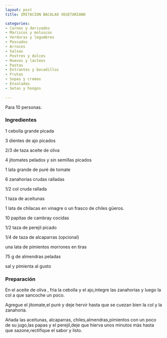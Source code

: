 ```yaml
---
layout: post
title: IMITACION BACALAO VEGETARIANO

categories:
- Carnes y derivados
- Mariscos y moluscos
- Verduras y legumbres
- Pescados
- Arroces
- Salsas
- Postres y dulces
- Huevos y lacteos
- Pastas
- Entrantes y bocadillos
- Frutas
- Sopas y cremas
- Ensaladas
- Setas y hongos
 
---
```

Para 10 personas.

<h3>Ingredientes</h3>

1 cebolla grande picada

3 dientes de ajo picados

2/3 de taza aceite de oliva

4 jitomates pelados y sin semillas picados

1 lata grande de pur&egrave; de tomate

6 zanahorias crudas ralladas

1/2 col cruda rallada

1 taza de aceitunas

1 lata de chilacas en vinagre o un frasco de chiles g&uuml;eros.

10 papitas de cambray cocidas

1/2 taza de perejil picado

1/4 de taza de alcaparras (opcional)

una lata de pimientos morrones en tiras

75 g de almendras peladas

sal y pimienta al gusto

<h3>Preparación</h3>

En el aceite de oliva , fr&igrave;a la cebolla y el ajo,integre las zanahorias y luego la col a que sancoche un poco.

Agregue el jitomate,el pur&egrave; y deje hervir hasta que se cuezan bien la col y la zanahoria.

Añada las aceitunas, alcaparras, chiles,almendras,pimientos con un poco de su jugo,las papas y el perejil,deje que hierva unos minutos m&agrave;s hasta que sazone,rectifique el sabor y listo.

